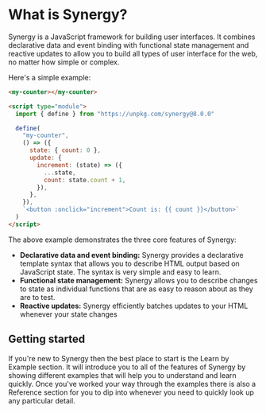  <x-app>
      <x-hero></x-hero>

# What is Synergy?

Synergy is a JavaScript framework for building user interfaces. It
combines declarative data and event binding with functional state
management and reactive updates to allow you to build all types of
user interface for the web, no matter how simple or complex.

Here's a simple example:

<my-counter></my-counter>

```html
<my-counter></my-counter>

<script type="module">
  import { define } from "https://unpkg.com/synergy@8.0.0"

  define(
    "my-counter",
    () => ({
      state: { count: 0 },
      update: {
        increment: (state) => ({
          ...state,
          count: state.count + 1,
        }),
      },
    }),
    `<button :onclick="increment">Count is: {{ count }}</button>`
  )
</script>
```

The above example demonstrates the three core features of Synergy:

- **Declarative data and event binding:** Synergy
  provides a declarative template syntax that allows you to describe
  HTML output based on JavaScript state. The syntax is very simple
  and easy to learn.
- **Functional state management:** Synergy allows you
  to describe changes to state as individual functions that are as
  easy to reason about as they are to test.
- **Reactive updates:** Synergy efficiently batches
  updates to your HTML whenever your state changes

## Getting started

If you're new to Synergy then the best place to start is the Learn by Example section. It will introduce you to all of the features of Synergy by showing different examples that will help you to understand and learn quickly. Once you've worked your way through the examples there is also a Reference section for you to dip into whenever you need to quickly look up any particular detail.

</x-app>
